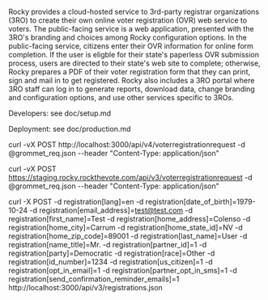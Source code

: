 Rocky provides a cloud-hosted service to 3rd-party registrar organizations (3RO) to create their own online voter registration (OVR) web service to voters. The public-facing service is a web application, presented with the 3RO's branding and choices among Rocky configuration options. In the public-facing service, citizens enter their OVR information for online form completion. If the user is eligble for their state's paperless OVR submission process, users are directed to their state's web site to complete; otherwise, Rocky prepares a PDF of their voter registration form that they can print, sign and mail in to get registered. Rocky also includes a 3RO portal where 3RO staff can log in to generate reports, download data, change branding and configuration options, and use other services specific to 3ROs.

Developers: see doc/setup.md

Deployment: see doc/production.md


curl -vX POST http://localhost:3000/api/v4/voterregistrationrequest -d @grommet_req.json --header "Content-Type: application/json"

curl -vX POST https://staging.rocky.rockthevote.com/api/v3/voterregistrationrequest -d @grommet_req.json --header "Content-Type: application/json"



curl -X POST -d registration[lang]=en -d registration[date_of_birth]=1979-10-24 -d registration[email_address]=test@test.com -d registration[first_name]=Test -d registration[home_address]=Colenso -d registration[home_city]=Carrum -d registration[home_state_id]=NV -d registration[home_zip_code]=89001 -d registration[last_name]=User -d registration[name_title]=Mr. -d registration[partner_id]=1 -d registration[party]=Democratic -d registration[race]=Other -d registration[id_number]=1234 -d registration[us_citizen]=1 -d registration[opt_in_email]=1 -d registration[partner_opt_in_sms]=1 -d registration[send_confirmation_reminder_emails]=1 http://localhost:3000/api/v3/registrations.json